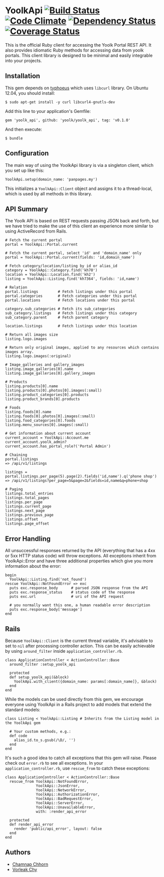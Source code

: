 # YoolkApi [![Build Status](https://travis-ci.org/yoolk/yoolk_api.png?branch=master)](https://travis-ci.org/yoolk/yoolk_api) [![Code Climate](https://codeclimate.com/repos/527f0090c7f3a35566082bf4/badges/c19085110192a2f43e91/gpa.png)](https://codeclimate.com/repos/527f0090c7f3a35566082bf4/feed) [![Dependency Status](https://gemnasium.com/yoolk/yoolk_api.png)](https://gemnasium.com/yoolk/yoolk_api) [![Coverage Status](https://coveralls.io/repos/yoolk/yoolk_api/badge.png?branch=master)](https://coveralls.io/r/yoolk/yoolk_api?branch=master)

This is the official Ruby client for accessing the Yoolk Portal REST API. It also provides idiomatic Ruby methods for accessing data from yoolk portals. This client library is designed to be minimal and easily integrable into your projects.

## Installation

This gem depends on [typhoeus](https://github.com/typhoeus/typhoeus) which uses `libcurl` library. On Ubuntu 12.04, you should install:

    $ sudo apt-get install -y curl libcurl4-gnutls-dev

Add this line to your application's Gemfile:

    gem 'yoolk_api', github: 'yoolk/yoolk_api', tag: 'v0.1.0'

And then execute:

    $ bundle

## Configuration

The main way of using the YoolkApi library is via a singleton client, which you set up like this:

    YoolkApi.setup(domain_name: 'panpages.my')

This initializes a `YoolkApi::Client` object and assigns it to a thread-local, which is used by all methods in this library.

## API Summary

The Yoolk API is based on REST requests passing JSON back and forth, but we have tried to make the use of this client an experience more similar to using ActiveRecord from Rails.

    # Fetch the current portal
    portal = YoolkApi::Portal.current

    # Fetch the current portal, select 'id' and 'domain_name' only
    portal = YoolkApi::Portal.current(fields: 'id,domain_name')

    # Fetch category/location/listing by id or alias_id
    category = YoolkApi::Category.find('kh70')
    location = YoolkApi::Location.find('kh2')
    listing = YoolkApi::Listing.find('kh7364', fields: 'id,name')

    # Relation
    portal.listings         # Fetch listings under this portal
    portal.categories       # Fetch categories under this portal
    portal.locations        # Fetch locations under this portal

    category.sub_categories # Fetch its sub_categories
    sub_category.listings   # Fetch listings under this category
    sub_category.parent     # Fetch parent category

    location.listings       # Fetch listings under this location

    # Return all images size
    listing.logo.images

    # Return only original images, applied to any resources which contains images array.
    listing.logo.images(:original)

    # Image_galleries and gallery_images
    listing.image_galleries[0].name
    listing.image_galleries[0].gallery_images

    # Products
    listing.products[0].name
    listing.products[0].photos[0].images(:small)
    listing.product_categories[0].products
    listing.product_brands[0].products

    # Foods
    listing.foods[0].name
    listing.foods[0].photos[0].images(:small)
    listing.food_categories[0].foods
    listing.menu_sources[0].images(:small)

    # Get information about current account
    current_account = YoolkApi::Account.me
    current_account.yoolk_admin?
    current_account.has_portal_role?('Portal Admin')

    # Chaining
    portal.listings
    => /api/v1/listings

    listings = portal.listings.per_page(5).page(2).fields('id,name').q('phone shop')
    => /api/v1/listings?per_page=5&page=2&fields=id,name&q=phone+shop

    # Paging
    listings.total_entries
    listings.total_pages
    listings.per_page
    listings.current_page
    listings.next_page
    listings.previous_page
    listings.offset
    listings.page_offset

## Error Handling

All unsuccessful responses returned by the API (everything that has a 4xx or 5xx HTTP status code) will throw exceptions. All exceptions inherit from YoolkApi::Error and have three additional properties which give you more information about the error:

    begin
      YoolkApi::Listing.find('not_found')
    rescue YoolkApi::NotFoundError => exc
      puts exc.response_body      # parsed JSON response from the API
      puts exc.response_status    # status code of the response
      puts exc.url                # uri of the API request

      # you normally want this one, a human readable error description
      puts exc.response_body['message']
    end

## Rails

Because `YoolkApi::Client` is the current thread variable, it's advisable to set to `nil` after processing controller action. This can be easily achievable by using `around_filter` inside `application_controller.rb`.

    class ApplicationController < ActionController::Base
      around_filter :setup_yoolk_api

      protected
      def setup_yoolk_api(&block)
        YoolkApi.with_client({domain_name: params[:domain_name]}, &block)
      end
    end

While the models can be used directly from this gem, we encourage everyone using YoolkApi in a Rails project to add models that extend the standard models:

    class Listing < YoolkApi::Listing # Inherits from the Listing model in the YoolkApi gem

      # Your custom methods, e.g.:
      def code
        alias_id.to_s.gsub(/\D/, '')
      end
    end

It's such a good idea to catch all exceptions that this gem will raise. Please check out `error.rb` to see all exceptions. In your `application_controller.rb`, use `rescue_from` to catch these exceptions:

    class ApplicationController < ActionController::Base
      rescue_from YoolkApi::NotFoundError,
                  YoolkApi::JsonError,
                  YoolkApi::NetworkError,
                  YoolkApi::AuthorizationError,
                  YoolkApi::BadRequestError,
                  YoolkApi::ServerError,
                  YoolkApi::UnavailableError,
                  with: :render_api_error

      protected
      def render_api_error
        render 'public/api_error', layout: false
      end
    end

## Authors

* [Chamnap Chhorn](https://github.com/chamnap)
* [Vorleak Chy](https://github.com/vorleakchy)
